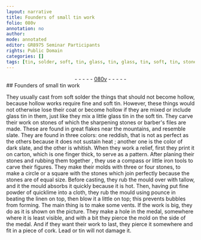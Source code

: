 ```yaml
---
layout: narrative
title: Founders of small tin work
folio: 080v
annotation: no
author:
mode: annotated
editor: GR8975 Seminar Participants
rights: Public Domain
categories: []
tags: [tin, solder, soft, tin, glass, tin, glass, tin, soft, tin, stones, slate, slate, carton, stones, stones, stones, stones, tallow, quicklime, linen, medal, cork, Lead, tin]
---
```


 <div class="folio" align="center">- - - - - <a href="http://gallica.bnf.fr/ark:/12148/btv1b10500001g/f166.image" target="_blank">080v</a> - - - - - </div> 
## Founders of small <span class="material">tin</span> work

 
 They usually cast from soft <span class="material">solder</span> the things that should not become hollow, because hollow works require fine and <span class="material">soft tin</span>. However, these things would not otherwise lose their coat or become hollow if they are mixed or include <span class="material">glass tin</span> in them, just like they mix a little <span class="sup"><span class="material">glass tin</span></span> in the <span class="material">soft tin</span>. They carve their work on <span class="material">stones</span> of which the sharpening stones or barber's files are made. These are found in great flakes near the <span class="place">mountains</span>, and resemble <span class="material">slate</span>. They are found in three colors: one reddish, that is not as perfect as the others because it does not sustain heat ; <span class="sup">another</span> one is the color of dark <span class="material">slate</span>, and the other is whitish. When they work a relief, first they print it on <span class="material">carton</span>, which is one finger thick, to serve as a pattern. After planing their <span class="material">stones</span> and rubbing them together , they use a <span class="tool">compass</span> or <span class="tool">little iron tools</span> to carve their figures. They make their molds with three or four <span class="material">stones</span>, to make a circle or a square with the <span class="material">stones</span> which join perfectly because the <span class="material">stones</span> are of equal size. Before casting, they rub the mould over with <span class="material">tallow</span>, and it <span class="sup">the mould</span> absorbs it quickly because it is hot. Then, having <span class="sup">put</span> fine powder of <span class="material">quicklime</span> into a <span class="tool">cloth</span>, they rub the mould using pounce in beating the <span class="material">linen</span> on top, then blow it a little on top; this prevents bubbles <span class="sup">from forming</span>. The main thing is to make some vents. If the work is big, they do as it is shown <span class="sup">on the picture</span>. They make a hole in the medal, somewhere where it is least visible, and with a bit they pierce the mold on the side of the <span class="material">medal</span>. 
 <span class="figure"></span> 
And if they want their work to last, they pierce <span class="sup">it</span> somewhere and fit in a piece of <span class="material">cork</span>. <span class="material">Lead</span> or <span class="material">tin</span> will not damage it. 
 